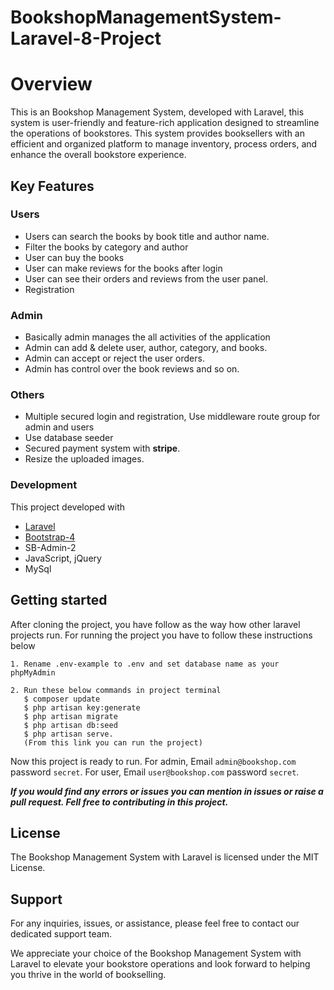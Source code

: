 # BookshopManagementSystem-Laravel-8-Project

#  Overview

This is an Bookshop Management System, developed with Laravel, this system is user-friendly and feature-rich application designed to streamline the operations of bookstores. This system provides booksellers with an efficient and organized platform to manage inventory, process orders, and enhance the overall bookstore experience.
 
 ## Key Features
 
 ### Users
 
 - Users can search the books by book title and author name.
 - Filter the books by category and author
 - User can buy the books
 - User can make reviews for the books after login
 - User can see their orders and reviews from the user panel.
 - Registration
 
 ### Admin 
 - Basically admin manages the all activities of the application
 - Admin can add & delete user, author, category, and books.
 - Admin can accept or reject the user orders.
 - Admin has control over the book reviews and so on.
 
 ### Others
 
 - Multiple secured login and registration, Use middleware route group for admin and users
 - Use database seeder
 - Secured payment system with **stripe**.
 - Resize the uploaded images. 
 
 ### Development
 
 This project developed with
 - [Laravel](https://laravel.com/)
 - [Bootstrap-4](https://getbootstrap.com/docs/4.3/getting-started/introduction/)
 - SB-Admin-2
 - JavaScript, jQuery
 - MySql
 
 
 ## Getting started
 
 After cloning the project, you have follow as the way how other laravel projects run.
 For running the project you have to follow these instructions below
 
 ~~~TN
1. Rename .env-example to .env and set database name as your phpMyAdmin

2. Run these below commands in project terminal
    $ composer update
    $ php artisan key:generate
    $ php artisan migrate
    $ php artisan db:seed
    $ php artisan serve.
    (From this link you can run the project)
~~~
Now this project is ready to run. For admin, Email `admin@bookshop.com` password `secret`. For user, Email `user@bookshop.com` password `secret`.
 
 ___If you would find any errors or issues you can mention in issues or raise a pull request. Fell free to contributing in this project.___

## License
The Bookshop Management System with Laravel is licensed under the MIT License.

## Support
For any inquiries, issues, or assistance, please feel free to contact our dedicated support team.

We appreciate your choice of the Bookshop Management System with Laravel to elevate your bookstore operations and look forward to helping you thrive in the world of bookselling.
 
 
